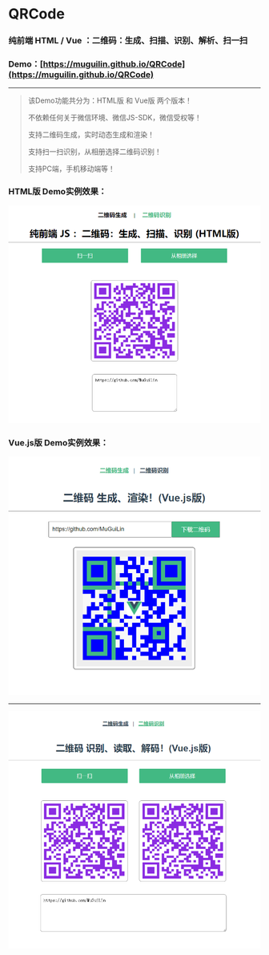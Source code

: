# QRCode

### 纯前端 HTML / Vue ：二维码：生成、扫描、识别、解析、扫一扫

### Demo：[https://muguilin.github.io/QRCode](https://muguilin.github.io/QRCode)

---

> 该Demo功能共分为：HTML版 和 Vue版 两个版本！
>
> 不依赖任何关于微信环境、微信JS-SDK，微信受权等！
>
> 支持二维码生成，实时动态生成和渲染！
>
> 支持扫一扫识别，从相册选择二维码识别！
>
> 支持PC端，手机移动端等！



### HTML版 Demo实例效果：

![二维码识别](https://raw.githubusercontent.com/MuGuiLin/QRCode/master/HtmlQRCode/img/qrcode.png)



### Vue.js版 Demo实例效果：

![二维码生成](https://raw.githubusercontent.com/MuGuiLin/QRCode/master/VueQRCode/src/assets/create.png)

------

![二维码识别](https://raw.githubusercontent.com/MuGuiLin/QRCode/master/VueQRCode/src/assets/qrcode.png)